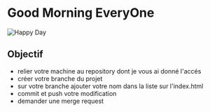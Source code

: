 # Good Morning EveryOne

![Happy Day](https://i0.wp.com/www.parentgalactique.fr/wp-content/uploads/2011/09/kbpanqtp6fj2grk0nf2bl6vkkom.jpg?w=541&ssl=1)

## Objectif

* relier votre machine au repository dont je vous ai donné l'accés
* créer votre branche du projet
* sur votre branche ajouter votre nom dans la liste sur l'index.html
* commit et push votre modification
* demander une merge request